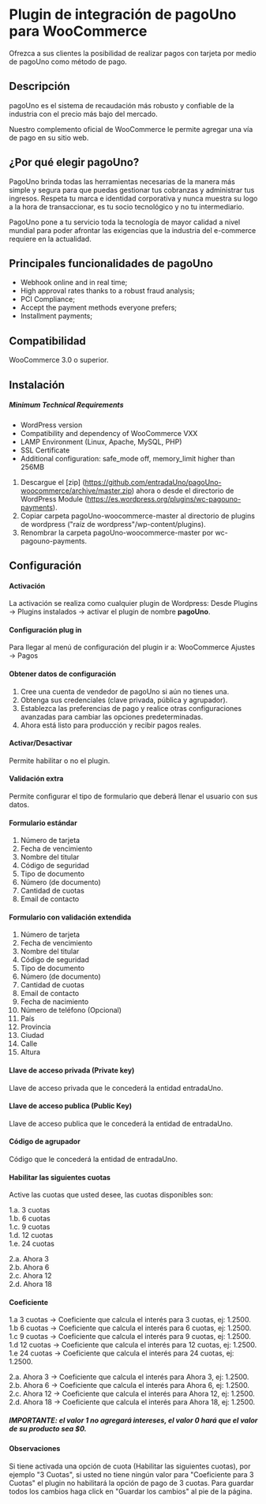 #  Plugin de integración de pagoUno para WooCommerce

Ofrezca a sus clientes la posibilidad de realizar pagos con tarjeta por medio de pagoUno como método de pago.

##  Descripción

pagoUno es el sistema de recaudación más robusto y confiable de la industria con el precio más bajo del mercado.   

Nuestro complemento oficial de WooCommerce le permite agregar una vía de pago en su sitio web.  

##  ¿Por qué elegir pagoUno?  

PagoUno brinda todas las herramientas necesarias de la manera más simple y segura para que puedas gestionar tus cobranzas y administrar tus ingresos. Respeta tu marca e identidad corporativa y nunca muestra su logo a la hora de transaccionar, es tu socio tecnológico y no tu intermediario.  

PagoUno pone a tu servicio toda la tecnología de mayor calidad a nivel mundial para poder afrontar las exigencias que la industria del e-commerce requiere en la actualidad.  

##  Principales funcionalidades de pagoUno  
* Webhook online and in real time;  
* High approval rates thanks to a robust fraud analysis;  
* PCI Compliance;  
* Accept the payment methods everyone prefers;  
* Installment payments;  

##  Compatibilidad  

WooCommerce 3.0 o superior.  

##  Instalación  

#####  Minimum Technical Requirements  
* WordPress version
* Compatibility and dependency of WooCommerce VXX 
* LAMP Environment (Linux, Apache, MySQL, PHP)
* SSL Certificate
* Additional configuration: safe_mode off, memory_limit higher than 256MB

1. Descargue el [zip] (https://github.com/entradaUno/pagoUno-woocommerce/archive/master.zip) ahora o desde el directorio de WordPress Module (https://es.wordpress.org/plugins/wc-pagouno-payments).
2. Copiar carpeta pagoUno-woocommerce-master al directorio de plugins de wordpress ("raíz de wordpress"/wp-content/plugins). 
3. Renombrar la carpeta pagoUno-woocommerce-master por wc-pagouno-payments.

##  Configuración

####  Activación
La activación se realiza como cualquier plugin de Wordpress: Desde Plugins -> Plugins instalados -> activar el plugin de nombre <strong>pagoUno</strong>.<br />

####  Configuración plug in

Para llegar al menú de configuración del plugin ir a: WooCommerce Ajustes -> Pagos

####  Obtener datos de configuración

1. Cree una cuenta de vendedor de pagoUno si aún no tienes una.
2. Obtenga sus credenciales (clave privada, pública y agrupador).
3. Establezca las preferencias de pago y realice otras configuraciones avanzadas para cambiar las opciones predeterminadas.
4. Ahora está listo para producción y recibir pagos reales.

####  Activar/Desactivar

Permite habilitar o no el plugin.

####  Validación extra

Permite configurar el tipo de formulario que deberá llenar el usuario con sus datos.

####  Formulario estándar

1. Número de tarjeta  
2. Fecha de vencimiento  
3. Nombre del titular  
4. Código de seguridad  
5. Tipo de documento  
5. Número (de documento)  
6. Cantidad de cuotas  
7. Email de contacto  

####  Formulario con validación extendida

1. Número de tarjeta
2. Fecha de vencimiento
3. Nombre del titular
4. Código de seguridad
5. Tipo de documento
6. Número (de documento)
7. Cantidad de cuotas
8. Email de contacto
9. Fecha de nacimiento
10. Número de teléfono (Opcional)
11. País
12. Provincia
13. Ciudad
14. Calle	
15. Altura

####  Llave de acceso privada (Private key)

Llave de acceso privada que le concederá la entidad entradaUno.

####  Llave de acceso publica (Public Key)

Llave de acceso publica que le concederá la entidad de entradaUno.

####  Código de agrupador

Código que le concederá la entidad de entradaUno.

####  Habilitar las siguientes cuotas

Active las cuotas que usted desee, las cuotas disponibles son:  

1.a. 3 cuotas  
1.b. 6 cuotas  
1.c. 9 cuotas  
1.d. 12 cuotas  
1.e. 24 cuotas  

2.a. Ahora 3  
2.b. Ahora 6  
2.c. Ahora 12  
2.d. Ahora 18  

####  Coeficiente

1.a 3 cuotas -> Coeficiente que calcula el interés para 3 cuotas, ej: 1.2500.  
1.b 6 cuotas -> Coeficiente que calcula el interés para 6 cuotas, ej: 1.2500.  
1.c 9 cuotas -> Coeficiente que calcula el interés para 9 cuotas, ej: 1.2500.  
1.d 12 cuotas -> Coeficiente que calcula el interés para 12 cuotas, ej: 1.2500.  
1.e 24 cuotas -> Coeficiente que calcula el interés para 24 cuotas, ej: 1.2500.  

2.a. Ahora 3 -> Coeficiente que calcula el interés para Ahora 3, ej: 1.2500.  
2.b. Ahora 6 -> Coeficiente que calcula el interés para Ahora 6, ej: 1.2500.  
2.c. Ahora 12 -> Coeficiente que calcula el interés para Ahora 12, ej: 1.2500.  
2.d. Ahora 18 -> Coeficiente que calcula el interés para Ahora 18, ej: 1.2500.  

##### IMPORTANTE: el valor 1 no agregará intereses, el valor 0 hará que el valor de su producto sea $0.

####  Observaciones

Si tiene activada una opción de cuota (Habilitar las siguientes cuotas), por ejemplo "3 Cuotas", si usted no tiene ningún valor para "Coeficiente para 3 Cuotas" el plugin no habilitará la opción de pago de 3 cuotas.
Para guardar todos los cambios haga click en "Guardar los cambios" al pie de la página.  

